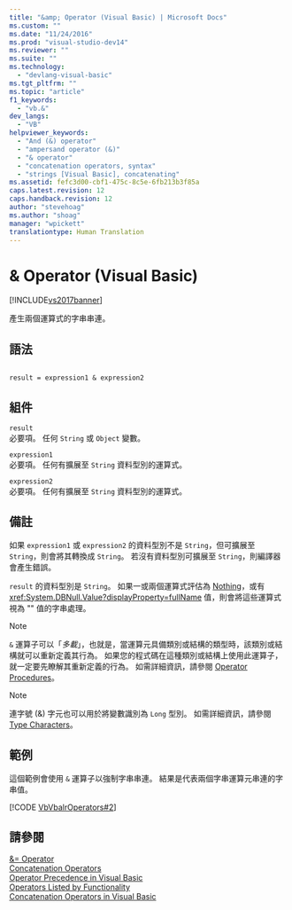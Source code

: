 ```yaml
---
title: "&amp; Operator (Visual Basic) | Microsoft Docs"
ms.custom: ""
ms.date: "11/24/2016"
ms.prod: "visual-studio-dev14"
ms.reviewer: ""
ms.suite: ""
ms.technology: 
  - "devlang-visual-basic"
ms.tgt_pltfrm: ""
ms.topic: "article"
f1_keywords: 
  - "vb.&"
dev_langs: 
  - "VB"
helpviewer_keywords: 
  - "And (&) operator"
  - "ampersand operator (&)"
  - "& operator"
  - "concatenation operators, syntax"
  - "strings [Visual Basic], concatenating"
ms.assetid: fefc3d00-cbf1-475c-8c5e-6fb213b3f85a
caps.latest.revision: 12
caps.handback.revision: 12
author: "stevehoag"
ms.author: "shoag"
manager: "wpickett"
translationtype: Human Translation
---
```

# &amp; Operator (Visual Basic)
[!INCLUDE[vs2017banner](../../../csharp/includes/vs2017banner.md)]

產生兩個運算式的字串串連。  
  
## 語法  
  
```  
  
result = expression1 & expression2  
```  
  
## 組件  
 `result`  
 必要項。  任何 `String` 或 `Object` 變數。  
  
 `expression1`  
 必要項。  任何有擴展至 `String` 資料型別的運算式。  
  
 `expression2`  
 必要項。  任何有擴展至 `String` 資料型別的運算式。  
  
## 備註  
 如果 `expression1` 或 `expression2` 的資料型別不是 `String`，但可擴展至 `String`，則會將其轉換成 `String`。  若沒有資料型別可擴展至 `String`，則編譯器會產生錯誤。  
  
 `result` 的資料型別是 `String`。  如果一或兩個運算式評估為 [Nothing](../../../visual-basic/language-reference/nothing.md)，或有 <xref:System.DBNull.Value?displayProperty=fullName> 值，則會將這些運算式視為 "" 值的字串處理。  
  
> [!NOTE]
>  `&` 運算子可以「*多載*」，也就是，當運算元具備類別或結構的類型時，該類別或結構就可以重新定義其行為。  如果您的程式碼在這種類別或結構上使用此運算子，就一定要先瞭解其重新定義的行為。  如需詳細資訊，請參閱 [Operator Procedures](../../../visual-basic/programming-guide/language-features/procedures/operator-procedures.md)。  
  
> [!NOTE]
>  連字號 \(&\) 字元也可以用於將變數識別為 `Long` 型別。  如需詳細資訊，請參閱 [Type Characters](../../../visual-basic/programming-guide/language-features/data-types/type-characters.md)。  
  
## 範例  
 這個範例會使用 `&` 運算子以強制字串串連。  結果是代表兩個字串運算元串連的字串值。  
  
 [!CODE [VbVbalrOperators#2](../CodeSnippet/VS_Snippets_VBCSharp/VbVbalrOperators#2)]  
  
## 請參閱  
 [&\= Operator](../../../visual-basic/language-reference/operators/and-assignment-operator.md)   
 [Concatenation Operators](../../../visual-basic/language-reference/operators/concatenation-operators.md)   
 [Operator Precedence in Visual Basic](../../../visual-basic/language-reference/operators/operator-precedence.md)   
 [Operators Listed by Functionality](../../../visual-basic/language-reference/operators/operators-listed-by-functionality.md)   
 [Concatenation Operators in Visual Basic](../../../visual-basic/programming-guide/language-features/operators-and-expressions/concatenation-operators.md)